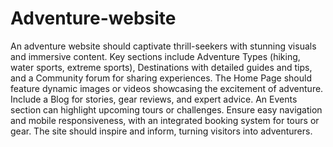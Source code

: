 # Adventure-website
An adventure website should captivate thrill-seekers with stunning visuals and immersive content. Key sections include Adventure Types (hiking, water sports, extreme sports), Destinations with detailed guides and tips, and a Community forum for sharing experiences. The Home Page should feature dynamic images or videos showcasing the excitement of adventure. Include a Blog for stories, gear reviews, and expert advice. An Events section can highlight upcoming tours or challenges. Ensure easy navigation and mobile responsiveness, with an integrated booking system for tours or gear. The site should inspire and inform, turning visitors into adventurers.
